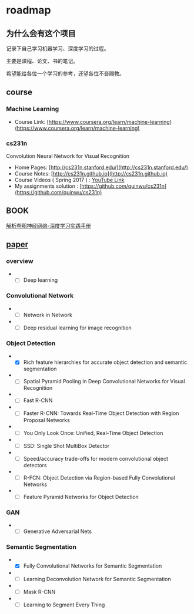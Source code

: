 # roadmap

## 为什么会有这个项目
记录下自己学习机器学习、深度学习的过程。

主要是课程、论文、书的笔记。

希望能给各位一个学习的参考，还望各位不吝赐教。

## course
### Machine Learning
- Course Link: [https://www.coursera.org/learn/machine-learning](https://www.coursera.org/learn/machine-learning)

### cs231n
Convolution Neural Network for Visual Recognition
- Home Pages: [http://cs231n.stanford.edu/](http://cs231n.stanford.edu/)
- Course Notes: [http://cs231n.github.io](http://cs231n.github.io)
- Course Videos ( Spring 2017 ) : [YouTube Link](https://www.youtube.com/watch?v=vT1JzLTH4G4&list=PL3FW7Lu3i5JvHM8ljYj-zLfQRF3EO8sYv)
- My assignments solution : [https://github.com/quinwu/cs231n](https://github.com/quinwu/cs231n)

## BOOK

[解析卷积神经网络-深度学习实践手册](http://210.28.132.67/weixs/book/CNN_book.html)

## [paper](paper)

### overview
- - [ ] Deep learning 

###  Convolutional Network
- - [ ] Network in Network
- - [ ] Deep residual learning for image recognition

### Object Detection 
- - [x] Rich feature hierarchies for accurate object detection and semantic segmentation
- - [ ] Spatial Pyramid Pooling in Deep Convolutional Networks for Visual Recognition
- - [ ] Fast R-CNN
- - [ ] Faster R-CNN: Towards Real-Time Object Detection with Region Proposal Networks
- - [ ] You Only Look Once: Uniﬁed, Real-Time Object Detection
- - [ ] SSD: Single Shot MultiBox Detector
- - [ ] Speed/accuracy trade-offs for modern convolutional object detectors
- - [ ] R-FCN: Object Detection via Region-based Fully Convolutional Networks
- - [ ] Feature Pyramid Networks for Object Detection

### GAN

- - [ ] Generative Adversarial Nets

### Semantic Segmentation

- - [x] Fully Convolutional Networks for Semantic Segmentation
- - [ ] Learning Deconvolution Network for Semantic Segmentation
- - [ ] Mask R-CNN
- - [ ] Learning to Segment Every Thing
